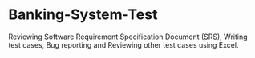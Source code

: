# Banking-System-Test
Reviewing Software              Requirement Specification Document (SRS), Writing test cases, Bug reporting and Reviewing other test cases using Excel.
